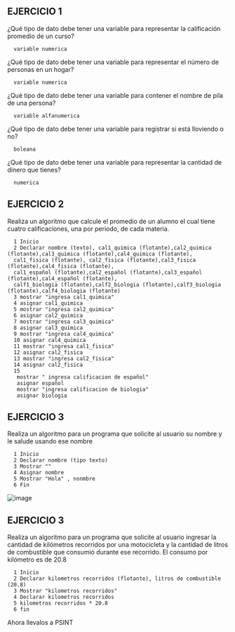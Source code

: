 ## EJERCICIO 1

¿Qué tipo de dato debe tener una variable para representar la calificación promedio de un
curso?

      variable numerica

¿Qué tipo de dato debe tener una variable para representar el número de personas en un
hogar?

      variable numerica

¿Qué tipo de dato debe tener una variable para contener el nombre de pila de una persona?

      variable alfanumerica

¿Qué tipo de dato debe tener una variable para registrar si está lloviendo o no?

      boleana

¿Qué tipo de dato debe tener una variable para representar la cantidad de dinero que
tienes?

      numerica
      
## EJERCICIO 2

Realiza un algoritmo que calcule el promedio de un alumno el cual tiene cuatro calificaciones, una por periodo, de cada materia.

      1 Inicio 
      2 Declarar nombre (texto), cal1_quimica (flotante),cal2_quimica (flotante),cal3_quimica (flotante),cal4_quimica (flotante), 
      cal1_fisica (flotante), cal2_fisica (flotante),cal3_fisica (flotante),cal4_fisica (flotante),
      cal1_español (flotante),cal2_español (flotante),cal3_español (flotante),cal4_español (flotante),
      calf1_biologia (flotante),calf2_biologia (flotante),calf3_biologia (flotante),calf4_biologia (flotante)
      3 mostrar "ingresa cal1_quimica"
      4 asignar cal1_quimica
      5 mostrar "ingresa cal2_quimica"
      6 asignar cal2_quimica
      7 mostrar "ingresa cal3_quimica"
      8 asignar cal3_quimica
      9 mostrar "ingresa cal4_quimica"
      10 asignar cal4_quimica
      11 mostrar "ingresa cal1_fisica"
      12 asignar cal2_fisica
      13 mostrar "ingresa cal2_fisica"
      14 asignar cal2_fisica
      15 
       mostrar " ingresa calificacion de español"
       asignar español
       mostrar "ingresa calificacion de biologia"
       asignar biologia 
      
## EJERCICIO 3

Realiza un algoritmo para un programa que solicite al usuario su nombre y le salude usando ese nombre

      1 Inicio 
      2 Declarar nombre (tipo texto)
      3 Mostrar ""
      4 Asignar nombre
      5 Mostrar "Hola" , nonmbre
      6 Fin
      
 ![image](https://user-images.githubusercontent.com/113805099/192121790-36718122-690e-41a2-b927-229c1460f640.png)



## EJERCICIO 3

Realiza un algoritmo para  un programa que solicite al usuario ingresar la cantidad de kilómetros recorridos por una motocicleta y la cantidad de litros de combustible que consumió durante ese recorrido. El consumo por kilómetro es de 20.8

      1 Inicio 
      2 Declarar kilometros recorridos (flotante), litros de combustible (20.8)
      3 Mostrar "kilometros recorridos"
      4 Declarar kilometros recorridos 
      5 kilometros recorridos * 20.8
      6 fin
      

Ahora llevalos a PSINT
